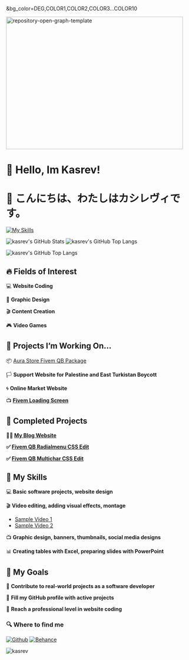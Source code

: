 &bg_color=DEG,COLOR1,COLOR2,COLOR3...COLOR10

<img width="480" height="360" alt="repository-open-graph-template" src="https://github.com/user-attachments/assets/a17a3c16-c0aa-42fa-97db-bb23bb2a7625" />

# 👋 Hello, Im Kasrev!

# 👋 こんにちは、わたしはカシレヴィです。

 [![My Skills](https://skillicons.dev/icons?i=html,css,lua,py,vscode,git,github,ae,pr,ps,blender,linux,ubuntu,windows,md,mysql,&perline=25)](https://skillicons.dev)
  
![kasrev's GitHub Stats](https://github-readme-stats.vercel.app/api?username=kasrev&theme=dark&show_icons=true)
![kasrev's GitHub Top Langs](https://github-readme-stats.vercel.app/api/top-langs/?username=kasrev&layout=compact&theme=dark&show_icons=true)

![kasrev's GitHub Top Langs](https://github-readme-stats.vercel.app/api/wakatime/?username=kasrev&layout=compact&theme=dark&show_icons=true)

## 🔥 Fields of Interest  

💻 **Website Coding**  

🎨 **Graphic Design**  

🎬 **Content Creation**  

🎮 **Video Games**  

## 🔭 Projects I’m Working On...  

📦 [Aura Store Fivem QB Package](https://github.com/Kasrev/Aura-Store-Fivem-QB-Package)  

🏳️ **Support Website for Palestine and East Turkistan Boycott**  

🌀 **Online Market Website**  

📺 [**Fivem Loading Screen**](https://aura-store-webstore.tebex.io/package/6994089)  

## 🔔 Completed Projects  

**🧑🏻 [My Blog Website](https://github.com/Kasrev/My-blog-site)**  

**✅ [Fivem QB Radialmenu CSS Edit](https://github.com/Kasrev/Fivem-QB-Radialmenu-CSS-Edit)**  

**✅ [Fivem QB Multichar CSS Edit](https://github.com/Kasrev/Fivem-QB-Multicharacter-Black-CSS-Edit)**  

## 📝 My Skills  

💻 **Basic software projects, website design**  

🎬 **Video editing, adding visual effects, montage**  
- [Sample Video 1](https://www.youtube.com/watch?v=2QVSI5UGIeY)  
- [Sample Video 2](https://www.youtube.com/watch?v=lieCOY8QVnI)  

📺 **Graphic design, banners, thumbnails, social media designs**  

📊 **Creating tables with Excel, preparing slides with PowerPoint**  

## 🎯 My Goals  

📌 **Contribute to real-world projects as a software developer**  

📌 **Fill my GitHub profile with active projects**  

📌 **Reach a professional level in website coding**  


<h3>🔍 Where to find me</h3>
<p><a href="https://github.com/Kasrev" target="_blank"><img alt="Github" src="https://img.shields.io/badge/GitHub-%2312100E.svg?&style=for-the-badge&logo=Github&logoColor=white" /></a> <a href="https://www.behance.net/kasrev" target="_blank"><img alt="Behance" src="https://img.shields.io/badge/Behance-0054F7?style=for-the-badge&logo=behance&logoColor=white" /></a>
</p>

<p align="left"> <img src="https://komarev.com/ghpvc/?username=kasrev&label=Profile%20views&color=0e75b6&style=flat" alt="kasrev" /> </p>
